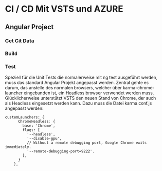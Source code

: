 # CI / CD Mit VSTS und AZURE
## Angular Project
### Get Git Data
### Build
### Test
Speziell für die Unit Tests die normalerweise mit ng test ausgeführt werden, muss das standard Angular Projekt angepasst werden.
Zentral gehte es darum, das anstelle des normalen browsers, welcher über karma-chrome-launcher eingebunden ist, ein Headless browser verwendet werden muss.
Glücklicherweise unterstützt VSTS den neuen Stand von Chrome, der auch als Headless eingesetzt werden kann.
Dazu muss die Datei karma.conf.js angepasst werden:
```
customLaunchers: {
      ChromeHeadless: {
        base: 'Chrome',
        flags: [
          '--headless',
          '--disable-gpu',
          // Without a remote debugging port, Google Chrome exits immediately.
          '--remote-debugging-port=9222',
        ],
      }
    },
```